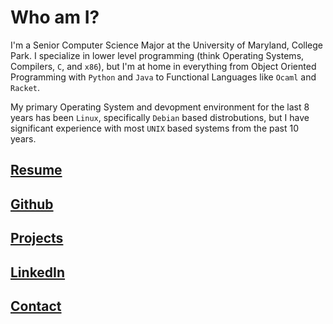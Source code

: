# Who am I?

I'm a Senior Computer Science Major at the University of Maryland, College Park. I specialize in lower level programming (think Operating Systems, Compilers, `C`, and `x86`), but I'm at home in everything from Object Oriented Programming with `Python` and `Java` to Functional Languages like `Ocaml` and `Racket`.

My primary Operating System and devopment environment for the last 8 years has been `Linux`, specifically `Debian` based distrobutions, but I have significant experience with most `UNIX` based systems from the past 10 years.

## [Resume](https://matanyaloewenthal.github.io/resume)

## [Github](https://github.com/MatanyaLoewenthal)

## [Projects](https://github.com/MatanyaLoewenthal)

## [LinkedIn](https://www.linkedin.com/in/matanya-loewenthal/)

## [Contact](https://matanyaloewenthal.github.io/contact)


